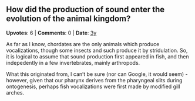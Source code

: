 ## How did the production of sound enter the evolution of the animal kingdom?
    
**Upvotes**: 6 | **Comments**: 0 | **Date**: [3y](https://www.quora.com/How-did-the-production-of-sound-enter-the-evolution-of-the-animal-kingdom/answer/Gary-Meaney)

As far as I know, chordates are the only animals which produce vocalizations, though some insects and such produce it by stridulation. So, it is logical to assume that sound production first appeared in fish, and then indepedently in a few invertebrates, mainly arthropods.

What this originated from, I can’t be sure (nor can Google, it would seem) - however, given that our pharynx derives from the pharyngeal slits during ontogenesis, perhaps fish vocalizations were first made by modified gill arches.

